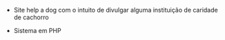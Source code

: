 - Site help a dog com o intuito de divulgar alguma instituição de caridade de cachorro

- Sistema em PHP 
